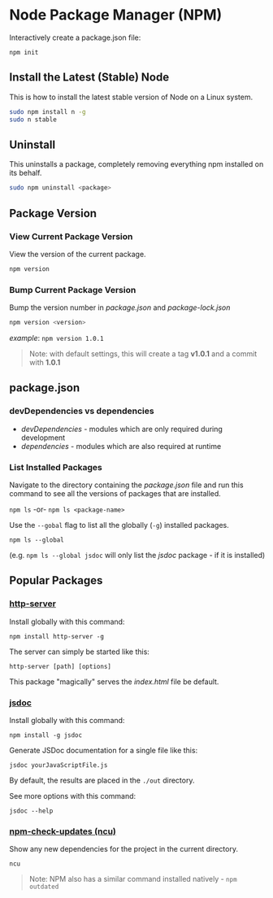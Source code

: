 Node Package Manager (NPM)
==========================

Interactively create a package.json file:

`npm init`

Install the Latest (Stable) Node
--------------------------------

This is how to install the latest stable version of Node on a Linux system.

```bash
sudo npm install n -g
sudo n stable
```

Uninstall
---------

This uninstalls a package, completely removing everything npm installed on its behalf.

```bash
sudo npm uninstall <package>
```

Package Version
---------------

### View Current Package Version ###

View the version of the current package.

```bash
npm version
```

### Bump Current Package Version ###

Bump the version number in _package.json_ and _package-lock.json_

```bash
npm version <version>
```

_example_: `npm version 1.0.1`

> Note: with default settings, this will create a tag **v1.0.1** and a commit with **1.0.1**

package.json
------------

### devDependencies vs dependencies ###

* _devDependencies_ - modules which are only required during development
* _dependencies_ - modules which are also required at runtime

### List Installed Packages ###

Navigate to the directory containing the _package.json_ file and run this command to see all the versions of packages that are installed.

`npm ls` 
-or- 
`npm ls <package-name>`

Use the `--gobal` flag to list all the globally (`-g`) installed packages.

`npm ls --global`

(e.g. `npm ls --global jsdoc` will only list the _jsdoc_ package - if it is installed)

Popular Packages
----------------

### [http-server](https://www.npmjs.com/package/http-server) ###

Install globally with this command:

`npm install http-server -g`

The server can simply be started like this:

`http-server [path] [options]`

This package "magically" serves the _index.html_ file be default.

### [jsdoc](https://www.npmjs.com/package/jsdoc) ###

Install globally with this command:

`npm install -g jsdoc`

Generate JSDoc documentation for a single file like this:

`jsdoc yourJavaScriptFile.js`

By default, the results are placed in the `./out` directory.

See more options with this command:

`jsdoc --help`

### [npm-check-updates (ncu)](https://www.npmjs.com/package/npm-check-updates) ###

Show any new dependencies for the project in the current directory.

`ncu`

> Note: NPM also has a similar command installed natively - `npm outdated`